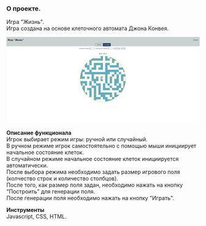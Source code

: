 ### О проекте.  
Игра "Жизнь".  
Игра создана на основе клеточного автомата Джона Конвея.    

![Игра в действии](preview.png)  

**Описание функционала**  
Игрок выбирает режим игры: ручной или случайный.  
В ручном режиме игрок самостоятельно с помощью мыши инициирует начальное состояние клеток.  
В случайном режиме начальное состояние клеток инициируется автоматически.  
После выбора режима необходимо задать размер игрового поля (колчество строк и количество столбцов).  
После того, как размер поля задан, необходимо нажать на кнопку "Построить" для генерации поля.  
После генерации поля необходимо нажать на кнопку "Играть".  

**Инструменты**    
Javascript, CSS, HTML.